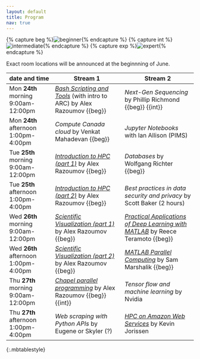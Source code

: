 ```yaml
---
layout: default
title: Program
nav: true
---
```


{% capture beg %}![beginner](images/beginner.png){% endcapture %}
{% capture int %}![intermediate](images/intermediate.png){% endcapture %}
{% capture exp %}![expert](images/expert.png){% endcapture %}

Exact room locations will be announced at the beginnning of June.

| date and time | Stream 1 | Stream 2 |
| ------------- | --------------- | ----------------- |
| Mon **24th** morning 9:00am-12:00pm | [*Bash Scripting and Tools*](bash) (with intro to ARC) by Alex Razoumov {{beg}} | *Next-Gen Sequencing* by Phillip Richmond {{beg}} {{int}} |
| Mon **24th** afternoon 1:00pm-4:00pm | *Compute Canada cloud* by Venkat Mahadevan {{beg}} | *Jupyter Notebooks* with Ian Allison (PIMS) |
| Tue **25th** morning 9:00am-12:00pm | [*Introduction to HPC (part 1)*](introHPC) by Alex Razoumov {{beg}} | *Databases* by Wolfgang Richter {{beg}} |
| Tue **25th** afternoon 1:00pm-4:00pm | [*Introduction to HPC (part 2)*](introHPC) by Alex Razoumov {{beg}} | *Best practices in data security and privacy* by Scott Baker (2 hours) |
| Wed **26th** morning 9:00am-12:00pm | [*Scientific Visualization (part 1)*](visualization) by Alex Razoumov {{beg}} | [*Practical Applications of Deep Learning with MATLAB*](deepLearningMatlab) by Reece Teramoto {{beg}}  |
| Wed **26th** afternoon 1:00pm-4:00pm | [*Scientific Visualization (part 2)*](visualization) by Alex Razoumov {{beg}} | [*MATLAB Parallel Computing*](parallelMatlab) by Sam Marshalik {{beg}} |
| Thu **27th** morning 9:00am-12:00pm | [*Chapel parallel programming*](chapel) by Alex Razoumov {{beg}}{{int}} | *Tensor flow and machine learning* by Nvidia |
| Thu **27th** afternoon 1:00pm-4:00pm | *Web scraping with Python APIs* by Eugene or Skyler (?) | [*HPC on Amazon Web Services*](amazon) by Kevin Jorissen |
{:.mbtablestyle}

&nbsp;




<!-- Notes: -->
<!-- - rooms: we are waiting until the end of May to see if we have Pharmacy rooms -->
<!-- - Kamil is starting local advertising (departments, mailist list, Jana's poster) -->
<!-- - wifi access for UBC visitors: ask Garth next time -->
<!-- - we have 120 CCDB guest accounts -->
<!-- - we'll request 10 base CPU nodes on Cedar/Graham, no GPU reservations -->
<!-- - course helpers (esp. for large courses): this year no interns, Kamil will start looking into finding volunteers -->
<!-- - *Tensor flow and machine learning* by Nvidia: confirmed -->
<!-- - *Jupyter Notebooks* with Ian Allison (PIMS): initial response is very positive, 50-75% confirmed -->
<!-- - *Elastic cloud and DELL/EMC object storage platform* by Dell (1/2-day hands-on): still working with DELL -->
<!-- - *Building a bioinformatics pipeline with SnakeMake* (3 hours) from Jamie's colleague (Bryan?) - let's -->
<!--   assume we can fit it (either cancellation or Stream 3) and ask the instructor for syllabus -->
<!-- - *CUDA* by Nvidia (waiting for confirmation?) -->
<!-- - *Web scraping with Python APIs* by Eugene or Skyler (?) - is this course confirmed? -->




<!-- Other: -->
<!-- - a session from ECOSCOPE (in contact) -->
<!-- - *Speeding up Python code with C/C++* by Dmitri Rozmanov {{beg}} {{int}} -->
<!-- - *HPC and deep learning labs in Microsoft Azure Cloud* {{beg}} -->
<!-- - *Parallelization in Python 3 and large datasets* by Phil Austin {{int}} -->
<!-- - *Microbiome data manipulation and visualization in R* by Kim Dill-McFarland {{beg}} -->
<!-- - Julia course? -->
<!-- - open panel on post-PhD career options -->
